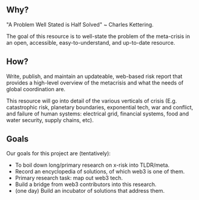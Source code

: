 ## Why?
"A Problem Well Stated is Half Solved" ~ Charles Kettering.

The goal of this resource is to well-state the problem of the meta-crisis in an open, accessible, easy-to-understand, and up-to-date resource.

## How?
Write, publish, and maintain an updateable, web-based risk report that provides a high-level overview of the metacrisis and what the needs of global coordination are.

This resource will go into detail of the various verticals of crisis (E.g. catastrophic risk, planetary boundaries, exponential tech, war and conflict, and failure of human systems: electrical grid, financial systems, food and water security, supply chains, etc).

## Goals
Our goals for this project are (tentatively):

* To boil down long/primary research on x-risk into TLDR/meta.
* Record an encyclopedia of solutions, of which web3 is one of them.
* Primary research task: map out web3 tech.
* Build a bridge from web3 contributors into this research.
* (one day) Build an incubator of solutions that address them.